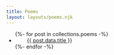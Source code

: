 ```yaml
---
title: Poems
layout: layouts/poems.njk
---
```


<ul id="collectionList">
{%- for post in collections.poems -%}
  <li><i style="margin-right:1rem;margin-left:1rem;color:#ff8c8c" class="fas fa-moon"></i><a href="{{ post.url | url }}">{{ post.data.title }}</a></li>
{%- endfor -%}
</ul>
